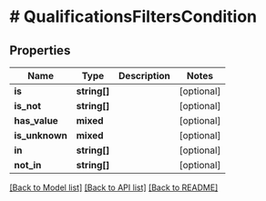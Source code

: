 # # QualificationsFiltersCondition

## Properties

Name | Type | Description | Notes
------------ | ------------- | ------------- | -------------
**is** | **string[]** |  | [optional]
**is_not** | **string[]** |  | [optional]
**has_value** | **mixed** |  | [optional]
**is_unknown** | **mixed** |  | [optional]
**in** | **string[]** |  | [optional]
**not_in** | **string[]** |  | [optional]

[[Back to Model list]](../../README.md#models) [[Back to API list]](../../README.md#endpoints) [[Back to README]](../../README.md)
